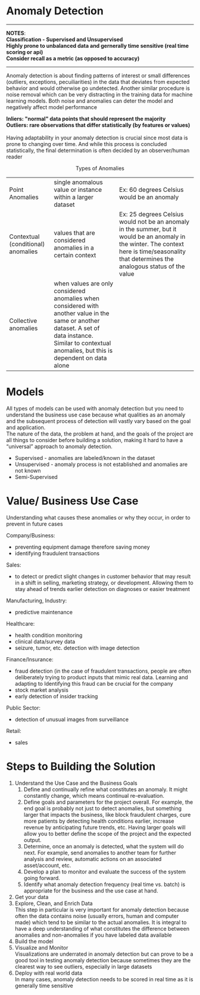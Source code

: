 # Anomaly Detection
-------------------------------------------------
__NOTES__: <br>
__Classification - Supervised and Unsupervised__ <br>
__Highly prone to unbalanced data and gernerally time sensitive (real time scoring or api)__ <br>
__Consider recall as a metric (as opposed to accuracy)__

------------------------------------------------- 

Anomaly detection is about finding patterns of interest or small differences (outliers, exceptions, pecuiliarities) in the data that deviates from expected behavior and would otherwise go undetected. Another similar procedure is noise removal which can be very distracting in the training data for machine learning models. Both noise and anomalies can deter the model and negatively affect model performance <br>

__Inliers: "normal" data points that should represent the majority__ <br>
__Outliers: rare observations that differ statistically (by features or values)__ <br>
<br>
Having adaptability in your anomaly detection is crucial since most data is prone to changing over time. And while this process is concluded statistically, the final determination is often decided by an observer/human reader

<p align=center>Types of Anomalies</p>

|    | |     |
| ---------------------------------- | ------- | ------- |
| Point Anomalies                    | single anomalous value or instance within a larger dataset | Ex: 60 degrees Celsius would be an anomaly |
| Contextual (conditional) anomalies | values that are considered anomalies in a certain context  | Ex: 25 degrees Celsius would not be an anomaly in the summer, but it would be an anomaly in the winter. The context here is time/seasonality that determines the analogous status of the value |
| Collective anomalies               | when values are only considered anomalies when considered with another value in the same or another dataset. A set of data instance. Similar to contextual anomalies, but this is dependent on data alone| |

# Models

All types of models can be used with anomaly detection but you need to understand the business use case because what qualities as an anomaly and the subsequent process of detection will vastly vary based on the goal and application. <br>
The nature of the data, the problem at hand, and the goals of the project are all things to consider before building a solution, making it hard to have a “universal” approach to anomaly detection. 

* Supervised - anomalies are labeled/known in the dataset
* Unsupervised - anomaly process is not established and anomalies are not known
* Semi-Supervised

# Value/ Business Use Case
Understanding what causes these anomalies or why they occur, in order to prevent in future cases <br>

Company/Business:
-	preventing equipment damage therefore saving money
-	identifying fraudulent transactions
  
Sales: 
-	to detect or predict slight changes in customer behavior that may result in a shift in selling, marketing strategy, or development. Allowing them to stay ahead of trends
earlier detection on diagnoses or easier treatment

Manufacturing, Industry: 
-	predictive maintenance
  
Healthcare:
-	health condition monitoring
-	clinical data/survey data
-	seizure, tumor, etc. detection with image detection

Finance/Insurance:
-	fraud detection (in the case of fraudulent transactions, people are often deliberately trying to product inputs that mimic real data. Learning and adapting to Identifying this fraud can be crucial for the company
-	stock market analysis
-	early detection of insider tracking

Public Sector: 
-	detection of unusual images from surveillance
  
Retail:
- sales


# Steps to Building the Solution
1.	Understand the Use Case and the Business Goals
    1. Define and continually refine what constitutes an anomaly. It might constantly change, which means continual re-evaluation.
    2. Define goals and parameters for the project overall. For example, the end goal is probably not just to detect anomalies, but something larger that impacts the business, like block fraudulent charges, cure more patients by detecting health conditions earlier, increase revenue by anticipating future trends, etc. Having larger goals will allow you to better define the scope of the project and the expected output.
    3. Determine, once an anomaly is detected, what the system will do next. For example, send anomalies to another team for further analysis and review, automatic actions on an associated asset/account, etc.
    4. Develop a plan to monitor and evaluate the success of the system going forward.
    5. Identify what anomaly detection frequency (real time vs. batch) is appropriate for the business and the use case at hand.
2.	Get your data
3.	Explore, Clean, and Enrich Data
<br>This step in particular is very important for anomaly detection because often the data contains noise (usually errors, human and computer made) which tend to be similar to the actual anomalies. It is integral to have a deep understanding of what constitutes the difference between anomalies and non-anomalies if you have labeled data available
4.	Build the model
5.	Visualize and Monitor
<br>Visualizations are underrated in anomaly detection but can prove to be a good tool in testing anomaly detection because sometimes they are the clearest way to see outliers, especially in large datasets
6.	Deploy with real world data
<br>In many cases, anomaly detection needs to be scored in real time as it is generally time sensitive

